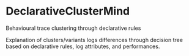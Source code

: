 # DeclarativeClusterMind
Behavioural trace clustering through declarative rules

Explanation of clusters/variants logs differences through decision tree based on declarative rules, log attributes, and performances.